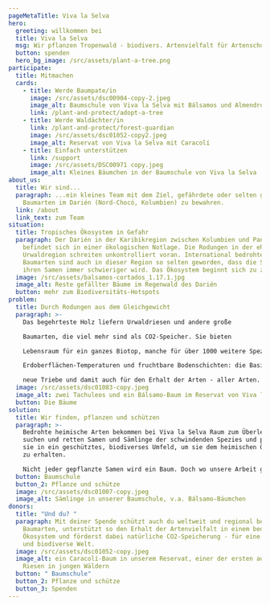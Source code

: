 ```yaml
---
pageMetaTitle: Viva la Selva
hero:
  greeting: willkommen bei
  title: Viva la Selva
  msg: Wir pflanzen Tropenwald - biodivers. Artenvielfalt für Artenschutz.
  button: spenden
  hero_bg_image: /src/assets/plant-a-tree.png
participate:
  title: Mitmachen
  cards:
    - title: Werde Baumpate/in
      image: /src/assets/dsc00904-copy-2.jpeg
      image_alt: Baumschule von Viva la Selva mit Bálsamos und Almendros
      link: /plant-and-protect/adopt-a-tree
    - title: Werde Waldächter/in
      link: /plant-and-protect/forest-guardian
      image: /src/assets/dsc01052-copy2.jpeg
      image_alt: Reservat von Viva la Selva mit Caracolí
    - title: Einfach unterstützen
      link: /support
      image: /src/assets/DSC00971 copy.jpeg
      image_alt: Kleines Bäumchen in der Baumschule von Viva la Selva
about_us:
  title: Wir sind...
  paragraph: ...ein kleines Team mit dem Ziel, gefährdete oder selten gewordene
    Baumarten im Darién (Nord-Chocó, Kolumbien) zu bewahren.
  link: /about
  link_text: zum Team
situation:
  title: Tropisches Ökosystem in Gefahr
  paragraph: Der Darién in der Karibikregion zwischen Kolumbien und Panama
    befindet sich in einer ökologischen Notlage. Die Rodungen in der ehemaligen
    Urwaldregion schreiten unkontrolliert voran. International bedrohte
    Baumarten sind auch in dieser Region so selten geworden, dass die Suche nach
    ihren Samen immer schwieriger wird. Das Ökosystem beginnt sich zu zersetzen.
  image: /src/assets/balsamos-cortados_1.17.1.jpg
  image_alt: Reste gefällter Bäume im Regenwald des Darién
  button: mehr zum Biodiversitäts-Hotspots
problem:
  title: Durch Rodungen aus dem Gleichgewicht
  paragraph: >-
    Das begehrteste Holz liefern Urwaldriesen und andere große

    Baumarten, die viel mehr sind als CO2-Speicher. Sie bieten

    Lebensraum für ein ganzes Biotop, manche für über 1000 weitere Spezies. Ihr Schatten und ihre tiefen Wurzeln schützen Quellen und den natürlichen Strom der Flüsse,

    Erdoberflächen-Temperaturen und fruchtbare Bodenschichten: die Basis für

    neue Triebe und damit auch für den Erhalt der Arten - aller Arten.
  image: /src/assets/dsc01083-copy.jpeg
  image_alt: zwei Tachuleos und ein Bálsamo-Baum im Reservat von Viva la Selva
  button: Die Bäume
solution:
  title: Wir finden, pflanzen und schützen
  paragraph: >-
    Bedrohte heimische Arten bekommen bei Viva la Selva Raum zum Überleben. Wir
    suchen und retten Samen und Sämlinge der schwindenden Spezies und pflanzen
    sie in ein geschütztes, biodiverses Umfeld, um sie dem heimischen Ökosystem
    zu erhalten. 

    Nicht jeder gepflanzte Samen wird ein Baum. Doch wo unsere Arbeit gelingt, da gelingt ein Wunder des Lebens in unvorstellbarer Fülle!
  button: Baumschule
  button_2: Pflanze und schütze
  image: /src/assets/dsc01007-copy.jpeg
  image_alt: Sämlinge in unserer Baumschule, v.a. Bálsamo-Bäumchen
donors:
  title: "Und du? "
  paragraph: Mit deiner Spende schützt auch du weltweit und regional bedrohte
    Baumarten, unterstützt so den Erhalt der Artenvielfalt in einem bedrohten
    Ökosystem und förderst dabei natürliche CO2-Speicherung - für eine grünere
    und biodiverse Welt.
  image: /src/assets/dsc01052-copy.jpeg
  image_alt: ein Caracolí-Baum in unserem Reservat, einer der ersten aufstrebenden
    Riesen in jungen Wäldern
  button: " Baumschule"
  button_2: Pflanze und schütze
  button_3: Spenden
---
```

